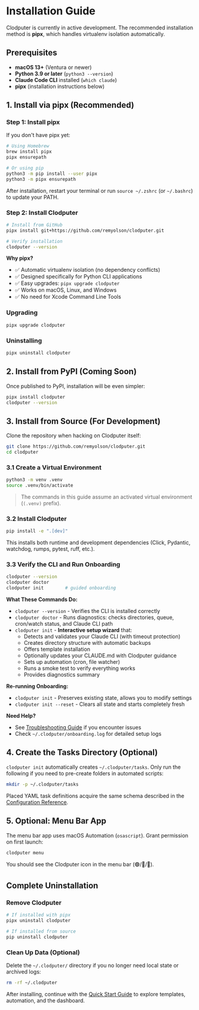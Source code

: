 # Installation Guide

Clodputer is currently in active development. The recommended installation method is **pipx**, which handles virtualenv isolation automatically.

## Prerequisites

- **macOS 13+** (Ventura or newer)
- **Python 3.9 or later** (`python3 --version`)
- **Claude Code CLI** installed (`which claude`)
- **pipx** (installation instructions below)

## 1. Install via pipx (Recommended)

### Step 1: Install pipx

If you don't have pipx yet:

```bash
# Using Homebrew
brew install pipx
pipx ensurepath

# Or using pip
python3 -m pip install --user pipx
python3 -m pipx ensurepath
```

After installation, restart your terminal or run `source ~/.zshrc` (or `~/.bashrc`) to update your PATH.

### Step 2: Install Clodputer

```bash
# Install from GitHub
pipx install git+https://github.com/remyolson/clodputer.git

# Verify installation
clodputer --version
```

**Why pipx?**
- ✅ Automatic virtualenv isolation (no dependency conflicts)
- ✅ Designed specifically for Python CLI applications
- ✅ Easy upgrades: `pipx upgrade clodputer`
- ✅ Works on macOS, Linux, and Windows
- ✅ No need for Xcode Command Line Tools

### Upgrading

```bash
pipx upgrade clodputer
```

### Uninstalling

```bash
pipx uninstall clodputer
```

## 2. Install from PyPI (Coming Soon)

Once published to PyPI, installation will be even simpler:

```bash
pipx install clodputer
clodputer --version
```

## 3. Install from Source (For Development)

Clone the repository when hacking on Clodputer itself:

```bash
git clone https://github.com/remyolson/clodputer.git
cd clodputer
```

### 3.1 Create a Virtual Environment

```bash
python3 -m venv .venv
source .venv/bin/activate
```

> The commands in this guide assume an activated virtual environment (`(.venv)` prefix).

### 3.2 Install Clodputer

```bash
pip install -e ".[dev]"
```

This installs both runtime and development dependencies (Click, Pydantic, watchdog, rumps, pytest, ruff, etc.).

### 3.3 Verify the CLI and Run Onboarding

```bash
clodputer --version
clodputer doctor
clodputer init        # guided onboarding
```

**What These Commands Do:**

- `clodputer --version` - Verifies the CLI is installed correctly
- `clodputer doctor` - Runs diagnostics: checks directories, queue, cron/watch status, and Claude CLI path
- `clodputer init` - **Interactive setup wizard** that:
  - Detects and validates your Claude CLI (with timeout protection)
  - Creates directory structure with automatic backups
  - Offers template installation
  - Optionally updates your CLAUDE.md with Clodputer guidance
  - Sets up automation (cron, file watcher)
  - Runs a smoke test to verify everything works
  - Provides diagnostics summary

**Re-running Onboarding:**
- `clodputer init` - Preserves existing state, allows you to modify settings
- `clodputer init --reset` - Clears all state and starts completely fresh

**Need Help?**
- See [Troubleshooting Guide](troubleshooting.md) if you encounter issues
- Check `~/.clodputer/onboarding.log` for detailed setup logs

## 4. Create the Tasks Directory (Optional)

`clodputer init` automatically creates `~/.clodputer/tasks`. Only run the following if you need to pre-create folders in automated scripts:

```bash
mkdir -p ~/.clodputer/tasks
```

Placed YAML task definitions acquire the same schema described in the [Configuration Reference](configuration.md).

## 5. Optional: Menu Bar App

The menu bar app uses macOS Automation (`osascript`). Grant permission on first launch:

```bash
clodputer menu
```

You should see the Clodputer icon in the menu bar (🟢/🔵/🔴).

## Complete Uninstallation

### Remove Clodputer

```bash
# If installed with pipx
pipx uninstall clodputer

# If installed from source
pip uninstall clodputer
```

### Clean Up Data (Optional)

Delete the `~/.clodputer/` directory if you no longer need local state or archived logs:

```bash
rm -rf ~/.clodputer
```

After installing, continue with the [Quick Start Guide](quick-start.md) to explore templates, automation, and the dashboard.
